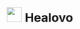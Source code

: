 # <h1 align="Center" > <img src="https://healovo.web.app/assets/logo.png" height="35px" width="35px">  Healovo </h1>
